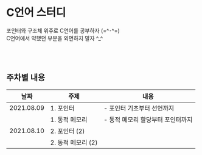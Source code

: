 # C언어 스터디
포인터와 구조체 위주로 C언어를 공부하자 (=^･^=)   
C언어에서 약했던 부분을 외면하지 말자 ^_^

</br><br>
## 주차별 내용
|날짜|주제|내용|
|------|---|---|
|2021.08.09 |1. 포인터 |- 포인터 기초부터 선언까지|
|           |1. 동적 메모리|- 동적 메모리 할당부터 포인터까지|
|2021.08.10|2. 포인터 (2)||
|          |2. 동적 메모리 (2)||
